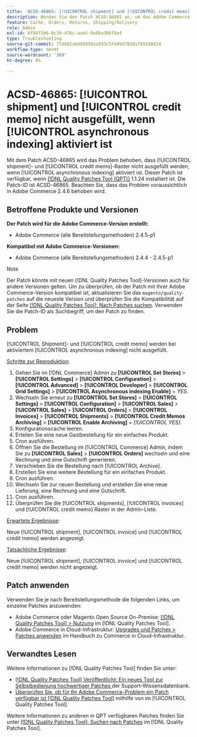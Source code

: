 ```yaml
---
title: 'ACSD-46865: [!UICONTROL shipment] und [!UICONTROL credit memo] nicht ausgefüllt, wenn [!UICONTROL asynchronous indexing] aktiviert ist'
description: Wenden Sie den Patch ACSD-46865 an, um das Adobe Commerce-Problem zu beheben, bei dem [!UICONTROL shipment]- und [!UICONTROL credit memo]-Raster nicht ausgefüllt werden, wenn [!UICONTROL asynchronous indexing] aktiviert ist.
feature: Cache, Orders, Returns, Shipping/Delivery
role: Admin
exl-id: 6f84f5b6-6c34-476c-aae5-9a8ba306f8e4
type: Troubleshooting
source-git-commit: 7fdb02a6d89d50ea593c5fd99d78101f89198424
workflow-type: tm+mt
source-wordcount: '369'
ht-degree: 0%

---
```


# ACSD-46865: [!UICONTROL shipment] und [!UICONTROL credit memo] nicht ausgefüllt, wenn [!UICONTROL asynchronous indexing] aktiviert ist

Mit dem Patch ACSD-46865 wird das Problem behoben, dass [!UICONTROL shipment]- und [!UICONTROL credit memo]-Raster nicht ausgefüllt werden, wenn [!UICONTROL asynchronous indexing] aktiviert ist. Dieser Patch ist verfügbar, wenn [[!DNL Quality Patches Tool (QPT)]](https://experienceleague.adobe.com/de/docs/commerce-operations/tools/quality-patches-tool/quality-patches-tool-to-self-serve-quality-patches) 1.1.24 installiert ist. Die Patch-ID ist ACSD-46865. Beachten Sie, dass das Problem voraussichtlich in Adobe Commerce 2.4.6 behoben wird.

## Betroffene Produkte und Versionen

**Der Patch wird für die Adobe Commerce-Version erstellt:**

* Adobe Commerce (alle Bereitstellungsmethoden) 2.4.5-p1

**Kompatibel mit Adobe Commerce-Versionen:**

* Adobe Commerce (alle Bereitstellungsmethoden) 2.4.4 - 2.4.5-p1

>[!NOTE]
>
>Der Patch könnte mit neuen [!DNL Quality Patches Tool]-Versionen auch für andere Versionen gelten. Um zu überprüfen, ob der Patch mit Ihrer Adobe Commerce-Version kompatibel ist, aktualisieren Sie das `magento/quality-patches` auf die neueste Version und überprüfen Sie die Kompatibilität auf der Seite [[!DNL Quality Patches Tool]: Nach Patches suchen](https://experienceleague.adobe.com/tools/commerce-quality-patches/index.html?lang=de). Verwenden Sie die Patch-ID als Suchbegriff, um den Patch zu finden.

## Problem

[!UICONTROL Shipment]- und [!UICONTROL credit memo] werden bei aktiviertem [!UICONTROL asynchronous indexing] nicht ausgefüllt.

<u>Schritte zur Reproduktion</u>:

1. Gehen Sie im [!DNL Commerce] Admin zu **[!UICONTROL Set Stores]** > **[!UICONTROL Settings]** > **[!UICONTROL Configuration]** > **[!UICONTROL Advanced]** > **[!UICONTROL Developer]** > **[!UICONTROL Grid Settings]** > **[!UICONTROL Asynchronous indexing Enable]** = *YES*.
2. Wechseln Sie erneut zu **[!UICONTROL Set Stores]** > **[!UICONTROL Settings]** > **[!UICONTROL Configuration]** > **[!UICONTROL Sales]** > **[!UICONTROL Sales]** > **[!UICONTROL Orders]** > **[!UICONTROL Invoices]** > **[!UICONTROL Shipments]** > **[!UICONTROL Credit Memos Archiving]** > **[!UICONTROL Enable Archiving]** = *[!UICONTROL YES]*.
3. Konfigurationscache leeren.
4. Erteilen Sie eine neue Gastbestellung für ein einfaches Produkt.
5. Cron ausführen.
6. Öffnen Sie die Bestellung im [!UICONTROL Commerce] Admin, indem Sie zu **[!UICONTROL Sales]** > **[!UICONTROL Orders]** wechseln und eine Rechnung und eine Gutschrift generieren.
7. Verschieben Sie die Bestellung nach [!UICONTROL Archive].
8. Erstellen Sie eine weitere Bestellung für ein einfaches Produkt.
9. Cron ausführen.
10. Wechseln Sie zur neuen Bestellung und erstellen Sie eine neue Lieferung, eine Rechnung und eine Gutschrift.
11. Cron ausführen.
12. Überprüfen Sie die [!UICONTROL shipments], [!UICONTROL invoices] und [!UICONTROL credit memo] Raster in der Admin-Liste.

<u>Erwartete Ergebnisse</u>:

Neue [!UICONTROL shipment], [!UICONTROL invoice] und [!UICONTROL credit memo] werden angezeigt.

<u>Tatsächliche Ergebnisse</u>:

Neue [!UICONTROL shipment], [!UICONTROL invoice] und [!UICONTROL credit memo] werden nicht angezeigt.

## Patch anwenden

Verwenden Sie je nach Bereitstellungsmethode die folgenden Links, um einzelne Patches anzuwenden:

* Adobe Commerce oder Magento Open Source On-Premise: [[!DNL Quality Patches Tool] > Nutzung](/help/tools/quality-patches-tool/usage.md) im [!DNL Quality Patches Tool].
* Adobe Commerce in Cloud-Infrastruktur: [Upgrades und Patches > Patches anwenden](https://experienceleague.adobe.com/docs/commerce-cloud-service/user-guide/develop/upgrade/apply-patches.html?lang=de) im Handbuch zu Commerce in Cloud-Infrastruktur.

## Verwandtes Lesen

Weitere Informationen zu [!DNL Quality Patches Tool] finden Sie unter:

* [[!DNL Quality Patches Tool] Veröffentlicht: Ein neues Tool zur Selbstbedienung hochwertiger Patches ](https://experienceleague.adobe.com/de/docs/commerce-operations/tools/quality-patches-tool/quality-patches-tool-to-self-serve-quality-patches) der Support-Wissensdatenbank.
* [Überprüfen Sie, ob für Ihr Adobe Commerce-Problem ein Patch verfügbar ist [!DNL Quality Patches Tool]](/help/tools/quality-patches-tool/patches-available-in-qpt/check-patch-for-magento-issue-with-magento-quality-patches.md) mithilfe von im [!UICONTROL Quality Patches Tool].


Weitere Informationen zu anderen in QPT verfügbaren Patches finden Sie unter [[!DNL Quality Patches Tool]: Suchen nach Patches](https://experienceleague.adobe.com/tools/commerce-quality-patches/index.html?lang=de) im [!DNL Quality Patches Tool].
